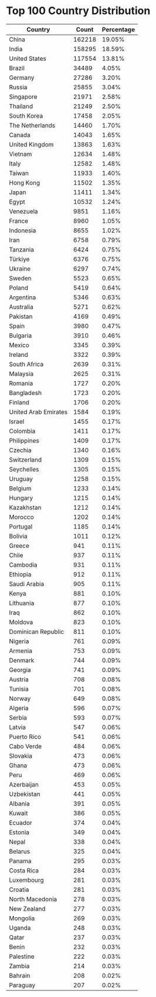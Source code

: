 # Top 100 Country Distribution
| Country | Count | Percentage |
|----|----|----|
| China | 162218 | 19.05% |
| India | 158295 | 18.59% |
| United States | 117554 | 13.81% |
| Brazil | 34489 | 4.05% |
| Germany | 27286 | 3.20% |
| Russia | 25855 | 3.04% |
| Singapore | 21971 | 2.58% |
| Thailand | 21249 | 2.50% |
| South Korea | 17458 | 2.05% |
| The Netherlands | 14460 | 1.70% |
| Canada | 14043 | 1.65% |
| United Kingdom | 13863 | 1.63% |
| Vietnam | 12634 | 1.48% |
| Italy | 12582 | 1.48% |
| Taiwan | 11933 | 1.40% |
| Hong Kong | 11502 | 1.35% |
| Japan | 11411 | 1.34% |
| Egypt | 10532 | 1.24% |
| Venezuela | 9851 | 1.16% |
| France | 8960 | 1.05% |
| Indonesia | 8655 | 1.02% |
| Iran | 6758 | 0.79% |
| Tanzania | 6424 | 0.75% |
| Türkiye | 6376 | 0.75% |
| Ukraine | 6297 | 0.74% |
| Sweden | 5523 | 0.65% |
| Poland | 5419 | 0.64% |
| Argentina | 5346 | 0.63% |
| Australia | 5271 | 0.62% |
| Pakistan | 4169 | 0.49% |
| Spain | 3980 | 0.47% |
| Bulgaria | 3910 | 0.46% |
| Mexico | 3345 | 0.39% |
| Ireland | 3322 | 0.39% |
| South Africa | 2639 | 0.31% |
| Malaysia | 2625 | 0.31% |
| Romania | 1727 | 0.20% |
| Bangladesh | 1723 | 0.20% |
| Finland | 1706 | 0.20% |
| United Arab Emirates | 1584 | 0.19% |
| Israel | 1455 | 0.17% |
| Colombia | 1411 | 0.17% |
| Philippines | 1409 | 0.17% |
| Czechia | 1340 | 0.16% |
| Switzerland | 1309 | 0.15% |
| Seychelles | 1305 | 0.15% |
| Uruguay | 1258 | 0.15% |
| Belgium | 1233 | 0.14% |
| Hungary | 1215 | 0.14% |
| Kazakhstan | 1212 | 0.14% |
| Morocco | 1202 | 0.14% |
| Portugal | 1185 | 0.14% |
| Bolivia | 1011 | 0.12% |
| Greece | 941 | 0.11% |
| Chile | 937 | 0.11% |
| Cambodia | 931 | 0.11% |
| Ethiopia | 912 | 0.11% |
| Saudi Arabia | 905 | 0.11% |
| Kenya | 881 | 0.10% |
| Lithuania | 877 | 0.10% |
| Iraq | 862 | 0.10% |
| Moldova | 823 | 0.10% |
| Dominican Republic | 811 | 0.10% |
| Nigeria | 761 | 0.09% |
| Armenia | 753 | 0.09% |
| Denmark | 744 | 0.09% |
| Georgia | 741 | 0.09% |
| Austria | 708 | 0.08% |
| Tunisia | 701 | 0.08% |
| Norway | 649 | 0.08% |
| Algeria | 596 | 0.07% |
| Serbia | 593 | 0.07% |
| Latvia | 547 | 0.06% |
| Puerto Rico | 541 | 0.06% |
| Cabo Verde | 484 | 0.06% |
| Slovakia | 473 | 0.06% |
| Ghana | 473 | 0.06% |
| Peru | 469 | 0.06% |
| Azerbaijan | 453 | 0.05% |
| Uzbekistan | 441 | 0.05% |
| Albania | 391 | 0.05% |
| Kuwait | 386 | 0.05% |
| Ecuador | 374 | 0.04% |
| Estonia | 349 | 0.04% |
| Nepal | 338 | 0.04% |
| Belarus | 325 | 0.04% |
| Panama | 295 | 0.03% |
| Costa Rica | 284 | 0.03% |
| Luxembourg | 281 | 0.03% |
| Croatia | 281 | 0.03% |
| North Macedonia | 278 | 0.03% |
| New Zealand | 277 | 0.03% |
| Mongolia | 269 | 0.03% |
| Uganda | 248 | 0.03% |
| Qatar | 237 | 0.03% |
| Benin | 232 | 0.03% |
| Palestine | 222 | 0.03% |
| Zambia | 214 | 0.03% |
| Bahrain | 208 | 0.02% |
| Paraguay | 207 | 0.02% |
